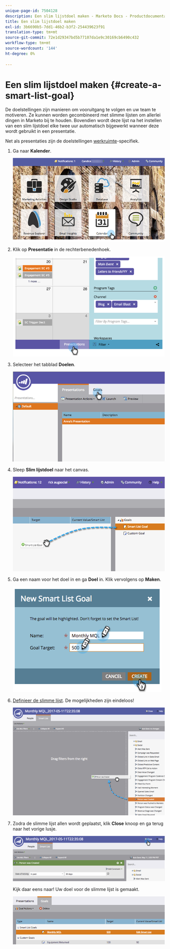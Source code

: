 ```yaml
---
unique-page-id: 7504128
description: Een slim lijstdoel maken - Marketo Docs - Productdocumentatie
title: Een slim lijstdoel maken
exl-id: 3b6690b5-7dd1-46b2-b3f2-254439623f91
translation-type: tm+mt
source-git-commit: 72e1d29347bd5b77107da1e9c30169cb6490c432
workflow-type: tm+mt
source-wordcount: '144'
ht-degree: 0%

---
```


# Een slim lijstdoel maken {#create-a-smart-list-goal}

De doelstellingen zijn manieren om vooruitgang te volgen en uw team te motiveren. Ze kunnen worden gecombineerd met slimme lijsten om allerlei dingen in Marketo bij te houden. Bovendien wordt deze lijst na het instellen van een slim lijstdoel elke twee uur automatisch bijgewerkt wanneer deze wordt gebruikt in een presentatie.

Net als presentaties zijn de doelstellingen [werkruimte](/help/marketo/product-docs/administration/workspaces-and-person-partitions/understanding-workspaces-and-person-partitions.md)-specifiek.

1. Ga naar **Kalender**.

   ![](assets/2017-05-10-15-30-47-1.png)

1. Klik op **Presentatie** in de rechterbenedenhoek.

   ![](assets/image2015-3-24-12-3a2-3a55.png)

1. Selecteer het tabblad **Doelen**.

   ![](assets/image2015-3-26-12-3a25-3a17.png)

1. Sleep **Slim lijstdoel** naar het canvas.

   ![](assets/image2015-3-24-12-3a47-3a36.png)

1. Ga een naam voor het doel in en ga **Doel** in. Klik vervolgens op **Maken**.

   ![](assets/image2015-3-24-12-3a50-3a6.png)

1. [Definieer de slimme lijst](/help/marketo/product-docs/core-marketo-concepts/smart-lists-and-static-lists/creating-a-smart-list/find-and-add-filters-to-a-smart-list.md). De mogelijkheden zijn eindeloos!

   ![](assets/mql.png)

1. Zodra de slimme lijst allen wordt geplaatst, klik **Close** knoop en ga terug naar het vorige lusje.

   ![](assets/mql2.png)

   Kijk daar eens naar! Uw doel voor de slimme lijst is gemaakt.

   ![](assets/image2015-3-24-13-3a0-3a35.png)
